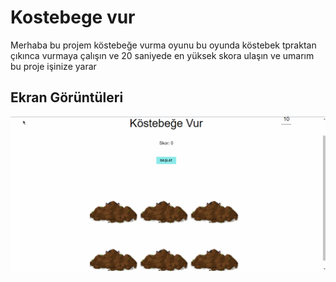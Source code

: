 <h1>Kostebege vur </h1>
Merhaba bu projem köstebeğe vurma oyunu bu oyunda köstebek tpraktan çıkınca vurmaya çalışın ve 20 saniyede en yüksek skora ulaşın ve umarım bu proje işinize yarar


<h2> Ekran Görüntüleri </h2>

![alt text](screen.gif)
